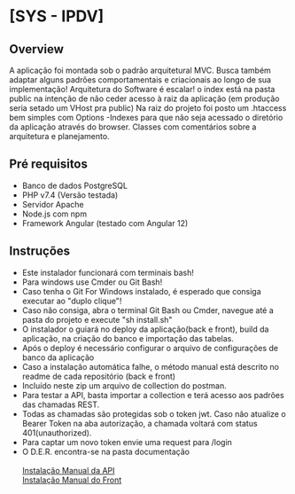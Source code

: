 <h1>[SYS - IPDV]</h1>  
<h2>Overview</h2>
<p>A aplicação foi montada sob o padrão arquitetural MVC.
Busca também adaptar alguns padrões comportamentais e criacionais ao longo de sua implementação!
Arquitetura do Software é escalar!
o index está na pasta public na intenção de não ceder acesso à raiz da aplicação 
(em produção seria setado um VHost pra public)
Na raiz do projeto foi posto um .htaccess bem simples com Options -Indexes para que não seja acessado 
o diretório da aplicação através do browser.
Classes com comentários sobre a arquitetura e planejamento.</p> 
<h2>Pré requisitos</h2>
<ul>
    <li>Banco de dados PostgreSQL</li>
    <li>PHP v7.4 (Versão testada)</li>
    <li>Servidor Apache</li>
    <li>Node.js com npm</li>
    <li>Framework Angular (testado com Angular 12)</li>
</ul>
<h2>Instruções</h2>
<ul>
    <li>Este instalador funcionará com terminais bash!</li>
    <li>Para windows use Cmder ou Git Bash!</li>
    <li>Caso tenha o Git For Windows instalado, é esperado que consiga executar ao "duplo clique"!</li>
    <li>Caso não consiga, abra o terminal Git Bash ou Cmder, navegue até a pasta do projeto e execute "sh install.sh"</li>
    <li>O instalador o guiará no deploy da aplicação(back e front), build da aplicação, na criação do banco e importação das tabelas.</li> 
    <li>Após o deploy é necessário configurar o arquivo de configurações de banco da aplicação</li>
    <li>Caso a instalação automática falhe, o método manual está descrito no readme de cada repositório (back e front)</li>
    <li>Incluído neste zip um arquivo de collection do postman.</li>
    <li>Para testar a API, basta importar a collection e terá acesso aos padrões das chamadas REST.</li>
    <li>Todas as chamadas são protegidas sob o token jwt. Caso não atualize o Bearer Token na aba autorização, a chamada voltará com status 401(unauthorized).</li>
    <li>Para captar um novo token envie uma request para /login</li>
    <li>O D.E.R. encontra-se na pasta documentação</li>
    <br>
    <a href="#">Instalação Manual da API</a>
    <br>
    <a href="#">Instalação Manual do Front</a>
</ul>